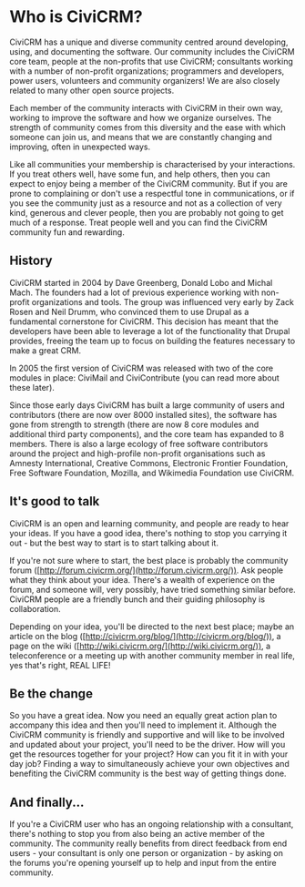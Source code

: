 Who is CiviCRM?
===============

CiviCRM has a unique and diverse community centred around developing,
using, and documenting the software. Our community includes the CiviCRM
core team, people at the non-profits that use CiviCRM; consultants
working with a number of non-profit organizations; programmers and
developers, power users, volunteers and community organizers! We are
also closely related to many other open source projects.

Each member of the community interacts with CiviCRM in their own way,
working to improve the software and how we organize ourselves. The
strength of community comes from this diversity and the ease with which
someone can join us, and means that we are constantly changing and
improving, often in unexpected ways.

Like all communities your membership is characterised by your
interactions. If you treat others well, have some fun, and help others,
then you can expect to enjoy being a member of the CiviCRM community.
But if you are prone to complaining or don't use a respectful tone in
communications, or if you see the community just as a resource and not
as a collection of very kind, generous and clever people, then you are
probably not going to get much of a response. Treat people well and you
can find the CiviCRM community fun and rewarding.

History
-------

CiviCRM started in 2004 by Dave Greenberg, Donald Lobo and Michal Mach.
The founders had a lot of previous experience working with non-profit
organizations and tools. The group was influenced very early by Zack
Rosen and Neil Drumm, who convinced them to use Drupal as a fundamental
cornerstone for CiviCRM. This decision has meant that the developers
have been able to leverage a lot of the functionality that Drupal
provides, freeing the team up to focus on building the features
necessary to make a great CRM.

In 2005 the first version of CiviCRM was released with two of the core
modules in place: CiviMail and CiviContribute (you can read more about
these later).

Since those early days CiviCRM has built a large community of users and
contributors (there are now over 8000 installed sites), the software has
gone from strength to strength (there are now 8 core modules and
additional third party components), and the core team has expanded to 8
members. There is also a large ecology of free software contributors
around the project and high-profile non-profit organisations such as
Amnesty International, Creative Commons, Electronic Frontier
Foundation, Free Software Foundation, Mozilla, and Wikimedia Foundation
use CiviCRM.

It's good to talk
-----------------

CiviCRM is an open and learning community, and people are ready to hear
your ideas. If you have a good idea, there's nothing to stop you
carrying it out - but the best way to start is to start talking about
it.

If you're not sure where to start, the best place is probably the
community forum
([http://forum.civicrm.org/](http://forum.civicrm.org/)). Ask people
what they think about your idea. There's a wealth of experience on the
forum, and someone will, very possibly, have tried something similar
before. CiviCRM people are a friendly bunch and their guiding philosophy
is collaboration.

Depending on your idea, you'll be directed to the next best place; maybe
an article on the blog
([http://civicrm.org/blog/](http://civicrm.org/blog/)), a page on the
wiki ([http://wiki.civicrm.org/](http://wiki.civicrm.org/)), a
teleconference or a meeting up with another community member in real
life, yes that's right, REAL LIFE!

Be the change
-------------

So you have a great idea. Now you need an equally great action plan to
accompany this idea and then you'll need to implement it. Although the
CiviCRM community is friendly and supportive and will like to be
involved and updated about your project, you'll need to be the driver.
How will you get the resources together for your project? How can you
fit it in with your day job? Finding a way to simultaneously achieve
your own objectives and benefiting the CiviCRM community is the best way
of getting things done.

And finally...
--------------

If you're a CiviCRM user who has an ongoing relationship with a
consultant, there's nothing to stop you from also being an active member
of the community. The community really benefits from direct feedback
from end users - your consultant is only one person or organization - by
asking on the forums you're opening yourself up to help and input from
the entire community.
